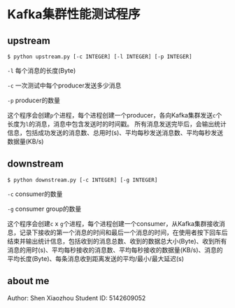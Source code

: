 # Kafka集群性能测试程序

## upstream

```
$ python upstream.py [-c INTEGER] [-l INTEGER] [-p INTEGER]
```

`-l` 每个消息的长度(Byte)

`-c` 一次测试中每个producer发送多少消息

`-p` producer的数量

这个程序会创建`p`个进程，每个进程创建一个producer，各向Kafka集群发送`c`个长度为`l`的消息，消息中包含发送时的时间戳。
所有消息发送完毕后，会输出统计信息，包括成功发送的消息数、总用时(s)、平均每秒发送消息数、平均每秒发送数据量(KB/s)

## downstream

```
$ python downstream.py [-c INTEGER] [-g INTEGER]
```

`-c` consumer的数量

`-g` consumer group的数量

这个程序会创建`c` x `g`个进程，每个进程创建一个consumer，从Kafka集群接收消息，记录下接收的第一个消息的时间和最后一个消息的时间，在使用者按下回车后结束并输出统计信息，包括收到的消息总数、收到的数据总大小(Byte)、收到所有消息的用时(s)、平均每秒接收的消息数、平均每秒接收的数据量(KB/s)、消息的平均长度(Byte)、每条消息收到距离发送的平均/最小/最大延迟(s)

## about me

Author: Shen Xiaozhou
Student ID: 5142609052
